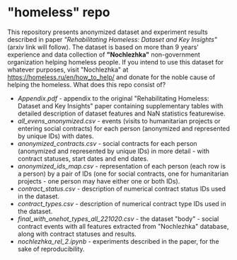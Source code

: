 # "homeless" repo
This repository presents anonymized dataset and experiment results described in paper *"Rehabilitating Homeless: Dataset and Key Insights"* (arxiv link will follow).
The dataset is based on more than 9 years' experience and data collection of **"Nochlezhka"** non-government organization helping homeless people.
If you intend to use this dataset for whatever purposes, visit "Nochlezhka" at https://homeless.ru/en/how_to_help/ and donate for the noble cause of helping the homeless.
What does this repo consist of?
* *Appendix.pdf* - appendix to the original "Rehabilitating Homeless: Dataset and Key Insights" paper containing supplementary tables with detailed description of dataset features and NaN statistics featurewise.
* *all_evens_anonymized.csv* - events (visits to humanitarian projects or entering social contracts) for each person (anonymized and represented by unique IDs) with dates.
* *anonymized_contracts.csv* - social contracts for each person (anonymized and represented by unique IDs) in more detail - with contract statuses, start dates and end dates.
* *anonymized_ids_map.csv* - representation of each person (each row is a person) by a pair of IDs (one for social contracts, one for humanitarian projects - one person may have either one or both IDs).
* *contract_status.csv* - description of numerical contract status IDs used in the dataset.
* *contract_types.csv* - description of numerical contract type IDs used in the dataset.
* *final_with_onehot_types_all_221020.csv* - the dataset "body" - social contract events with all features extracted from "Nochlezhka" database, along with contract statuses and results.
* *nochlezhka_rel_2.ipynb* - experiments described in the paper, for the sake of reproducibility.
